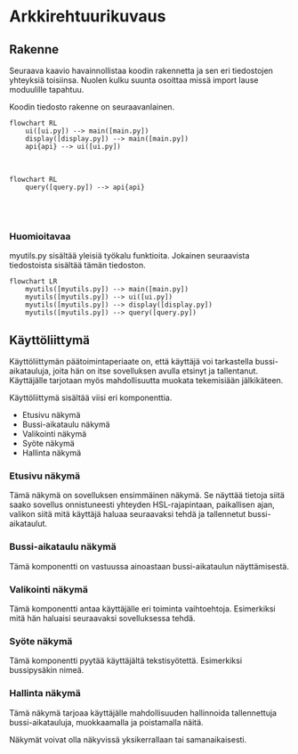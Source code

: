 # Arkkirehtuurikuvaus
## Rakenne
Seuraava kaavio havainnollistaa koodin rakennetta ja sen eri tiedostojen yhteyksiä toisiinsa. Nuolen kulku suunta osoittaa missä import lause moduulille tapahtuu.

Koodin tiedosto rakenne on seuraavanlainen.

```mermaid
flowchart RL
    ui([ui.py]) --> main([main.py])
    display([display.py]) --> main([main.py])
    api{api} --> ui([ui.py])
```
</br>

```mermaid
flowchart RL
    query([query.py]) --> api{api}
```

</br>
</br>

### Huomioitavaa
myutils.py sisältää yleisiä työkalu funktioita. Jokainen seuraavista tiedostoista sisältää tämän tiedoston.

```mermaid
flowchart LR
    myutils([myutils.py]) --> main([main.py])
    myutils([myutils.py]) --> ui([ui.py])
    myutils([myutils.py]) --> display([display.py])
    myutils([myutils.py]) --> query([query.py])
```

## Käyttöliittymä
Käyttöliittymän päätoimintaperiaate on, että käyttäjä voi tarkastella bussi-aikatauluja, joita hän on itse sovelluksen avulla etsinyt ja tallentanut.
Käyttäjälle tarjotaan myös mahdollisuutta muokata tekemisiään jälkikäteen.

Käyttöliittymä sisältää viisi eri komponenttia.
- Etusivu näkymä
- Bussi-aikataulu näkymä
- Valikointi näkymä
- Syöte näkymä
- Hallinta näkymä

### Etusivu näkymä
Tämä näkymä on sovelluksen ensimmäinen näkymä. Se näyttää tietoja siitä saako sovellus onnistuneesti yhteyden HSL-rajapintaan, paikallisen ajan, valikon siitä mitä käyttäjä haluaa seuraavaksi tehdä ja tallennetut bussi-aikataulut.

### Bussi-aikataulu näkymä
Tämä komponentti on vastuussa ainoastaan bussi-aikataulun näyttämisestä.

### Valikointi näkymä
Tämä komponentti antaa käyttäjälle eri toiminta vaihtoehtoja. Esimerkiksi mitä hän haluaisi seuraavaksi sovelluksessa tehdä.

### Syöte näkymä
Tämä komponentti pyytää käyttäjältä tekstisyötettä. Esimerkiksi bussipysäkin nimeä.

### Hallinta näkymä
Tämä näkymä tarjoaa käyttäjälle mahdollisuuden hallinnoida tallennettuja bussi-aikatauluja, muokkaamalla ja poistamalla näitä.

Näkymät voivat olla näkyvissä yksikerrallaan tai samanaikaisesti.